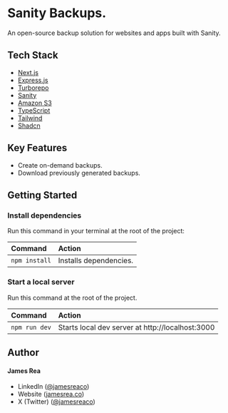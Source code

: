 # Sanity Backups.

An open-source backup solution for websites and apps built with Sanity.

## Tech Stack

* [Next.js](https://nextjs.org/)
* [Express.js](https://expressjs.com/)
* [Turborepo](https://turborepo.com/)
* [Sanity](https://sanity.io/)
* [Amazon S3](https://aws.amazon.com/s3/)
* [TypeScript](https://www.typescriptlang.org/)
* [Tailwind](https://tailwindcss.com/)
* [Shadcn](https://ui.shadcn.com/)

## Key Features

* Create on-demand backups.
* Download previously generated backups.

## Getting Started

### Install dependencies

Run this command in your terminal at the root of the project:

| Command                   | Action                                           |
| :------------------------ | :----------------------------------------------- |
| `npm install`| Installs dependencies.|

### Start a local server

Run this command at the root of the project.

| Command                   | Action                                           |
| :------------------------ | :----------------------------------------------- |
| `npm run dev`| Starts local dev server at http://localhost:3000
 
## Author

#### James Rea

- LinkedIn ([@jamesreaco](https://linkedin.com/in/jamesreaco))
- Website ([jamesrea.co](https://jamesrea.co))
- X (Twitter) ([@jamesreaco](https://x.com/jamesreaco))